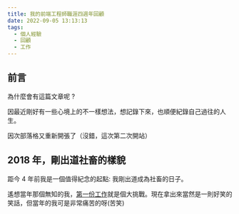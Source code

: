 ```yaml
---
title: 我的前端工程師職涯四週年回顧
date: 2022-09-05 13:13:13
tags:
  - 個人經驗
  - 回顧
  - 工作
---
```


## 前言

為什麼會有這篇文章呢 ?

因最近剛好有一些心境上的不一樣想法，想記錄下來，也順便紀錄自己過往的人生。

因次部落格又重新開張了（沒錯，這次第二次開站）

## 2018 年，剛出道社畜的樣貌

距今 4 年前我是一個值得紀念的起點: 我剛出道成為社畜的日子。

遙想當年那個無知的我，[第一份工作](https://www.larrykkk.com/%E7%AC%AC%E4%B8%80%E4%BB%BD%E5%B7%A5%E4%BD%9C)就是個大挑戰。現在拿出來當然是一則好笑的笑話，但當年的我可是非常痛苦的呀(苦笑)

